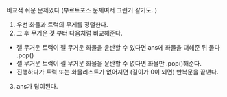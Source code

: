 비교적 쉬운 문제였다 (부르트포스 문제여서 그런거 같기도..)

1. 우선 화물과 트럭의 무게를 정렬한다.
2. 그 후 무거운 것 부터 다음처럼 비교해준다.
  * 젤 무거운 트럭이 젤 무거운 화물을 운반할 수 있다면 ans에 화물을 더해준 뒤 둘다 .pop()
  * 젤 무거운 트럭이 젤 무거운 화물을 운반할 수 없다면 화물만 .pop()해준다.
  * 진행하다가 트럭 또는 화물리스트가 없어지면 (길이가 0이 되면) 반복문을 끝낸다.
3. ans가 답이된다.